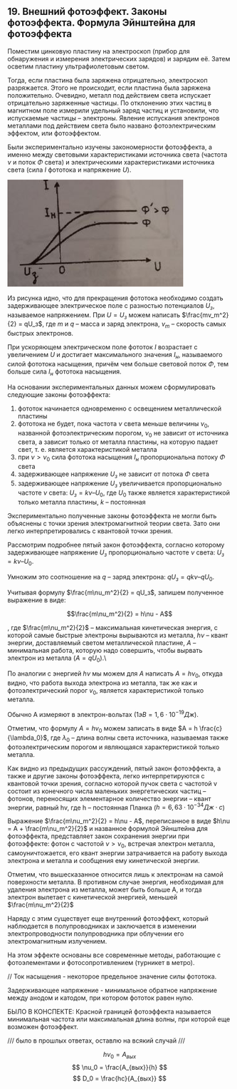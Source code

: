 ## 19. Внешний фотоэффект. Законы фотоэффекта. Формула Эйнштейна для фотоэффекта

Поместим цинковую пластину на электроскоп (прибор для обнаружения и измерения электрических зарядов) и зарядим её. Затем осветим пластину ультрафиолетовым светом.

Тогда, если пластина была заряжена отрицательно, электроскоп разряжается. Этого не происходит, если пластина была заряжена положительно. Очевидно, металл под действием света испускает отрицательно заряженные частицы. По отклонению этих частиц в магнитном поле измерили удельный заряд частиц и установили, что испускаемые частицы – электроны. Явление испускания электронов металлами под действием света было названо фотоэлектрическим эффектом, или фотоэффектом.

Были экспериментально изучены закономерности фотоэффекта, а именно между световыми характеристиками источника света (частота $\nu$ и поток $\Phi$ света) и электрическими характеристиками источника света (сила $I$ фототока и напряжение $U$).

![image](images/pic36.png)

Из рисунка идно, что для прекращения фототока необходимо создать задерживающее электрическое поле с разностью потенциалов $U_з$, называемое напряжением. При $U = U_з$ можем написать $\frac{mv_m^2}{2} = qU_з$, где $m$ и $q$ – масса и заряд электрона, $v_m$ – скорость самых быстрых электронов.

При ускоряющем электрическом поле фототок $I$ возрастает с увеличением $U$ и достигает максимального значения $I_н$, называемого силой фототока насыщения, причём чем больше световой поток $\Phi$, тем больше сила $I_н$ фототока насыщения.

На основании экспериментальных данных можем сформулировать следующие законы фотоэффекта:
1. фототок начинается одновременно с освещением металлической пластины
2. фототока не будет, пока частота $\nu$ света меньше величины $\nu_0$, названной фотоэлектрическим порогом, $\nu_0$ не зависит от источника света, а зависит только от металла пластины, на которую падает свет, т. е. является характеристикой металла
3. при $\nu > \nu_0$ сила фототока насыщения $I_н$ пропорциональна потоку $\Phi$ света
4. задерживающее напряжение $U_з$ не зависит от потока $\Phi$ света
5. задерживающее напряжение $U_з$ увеличивается пропорционально частоте $\nu$ света: $U_з = k\nu – U_0$, где $U_0$ также является характеристикой только металла пластины, $k$ – постоянная 

Экспериментально полученные законы фотоэффекта не могли быть объяснены с точки зрения электромагнитной теории света. Зато они легко интерпретировались с квантовой точки зрения.

Рассмотрим подробнее пятый закон фотоэффекта, согласно которому задерживающее напряжение $U_з$ пропорционально частоте $\nu$ света: $U_з = k\nu – U_0$.

Умножим это соотношение на $q$ – заряд электрона: $qU_з = qk\nu – qU_0$.

Учитывая формулу $\frac{m\nu_m^2}{2} = qU_з$, запишем полученное выражение в виде:

$$\frac{m\nu_m^2}{2} = h\nu - A$$

, где $\frac{m\nu_m^2}{2}$ – максимальная кинетическая энергия, с которой самые быстрые электроны вырываются из металла, $h\nu$ – квант энергии, доставляемый светом металлической пластине, $А$ – минимальная работа, которую надо совершить, чтобы вырвать электрон из металла ($А = qU_0$).\

По аналогии с энергией $h\nu$ мы можем для $А$ написать $А = h\nu_0$, откуда видно, что работа выхода электрона из металла, так же как и фотоэлектрический порог $v_0$, является характеристикой только металла.

Обычно А измеряют в электрон-вольтах ($1 эВ = 1,6 \cdot 10^{-19} Дж$).

Отметим, что формулу $А = hv_0$ можем записать в виде $А = h \frac{c}{\lambda_0}$, где $\lambda_0$ – длина волны света источника, называемая также фотоэлектрическим порогом и являющаяся характеристикой только металла.

Как видно из предыдущих рассуждений, пятый закон фотоэффекта, а также и другие законы фотоэффекта, легко интерпретируются с квантовой точки зрения, согласно которой пучок света с частотой v состоит из конечного числа маленьких энергетических частиц – фотонов, переносящих элементарное количество энергии – квант энергии, равный hv, где h – постоянная Планка ($h = 6,63 \cdot 10^{-34} Дж \cdot с$)

Выражение $\frac{m\nu_m^2}{2} = h\nu - A$, переписанное в виде $h\nu = A + \frac{m\nu_m^2}{2}$ и названное формулой Эйнштейна для фотоэффекта, представляет закон сохранения энергии при фотоэффекте: фотон с частотой $\nu > \nu_0$, встречая электрон металла, самоуничтожается, его квант энергии затрачивается на работу выхода электрона и металла и сообщения ему кинетической энергии.

Отметим, что вышесказанное относится лишь к электронам на самой поверхности металла. В противном случае энергия, необходимая для удаления электрона из металла, может быть больше А, и тогда электрон вылетает с кинетической энергией, меньшей $\frac{m\nu_m^2}{2}$

Наряду с этим существует еще внутренний фотоэффект, который наблюдается в полупроводниках и заключается в изменении электропроводности полупроводника при облучении его электромагнитным излучением.

На этом эффекте основаны все современные методы, работающие с фотоэлементами и фотосопротивлением (турникет в метро).

// Ток насыщения - некоторое предельное значение силы фототока.

Задерживающее напряжение - минимальное обратное напряжение между анодом и катодом, при котором фототок равен нулю.

БЫЛО В КОНСПЕКТЕ: Красной границей фотоэффекта называется минимальная частота или максимальная длина волны, при которой еще возможен фотоэффект.

/// было в прошлых ответах, оставлю на всякий случай ///

$$ h\nu_0 = A_{вых}$$
$$ \nu_0 = \frac{A_{вых}}{h} $$
$$ D_0 = \frac{hc}{A_{вых}} $$